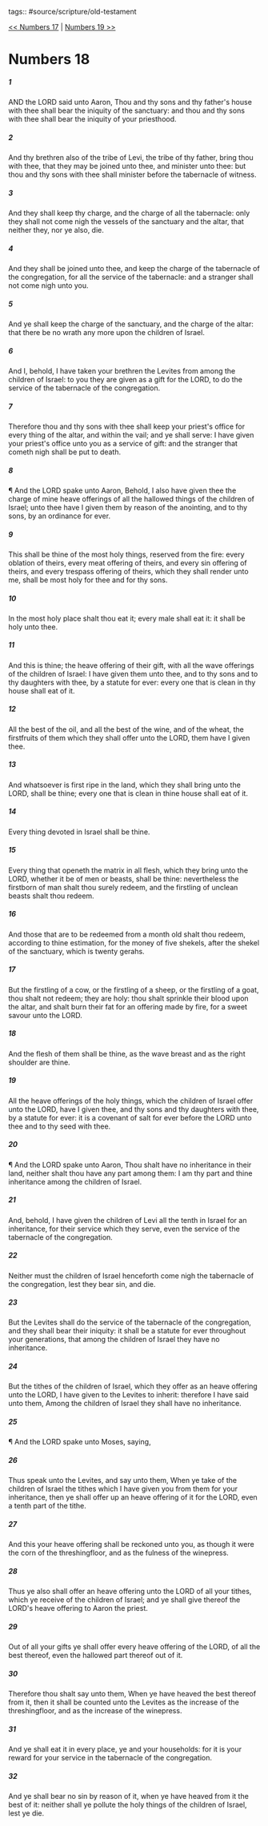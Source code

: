 tags:: #source/scripture/old-testament

[<< Numbers 17](/old-testament/04_Numbers/Numbers_17.md) | [Numbers 19 >>](/old-testament/04_Numbers/Numbers_19.md)

# Numbers 18

##### 1

AND the LORD said unto Aaron, Thou and thy sons and thy father's house with thee shall bear the iniquity of the sanctuary: and thou and thy sons with thee shall bear the iniquity of your priesthood.

##### 2

And thy brethren also of the tribe of Levi, the tribe of thy father, bring thou with thee, that they may be joined unto thee, and minister unto thee: but thou and thy sons with thee shall minister before the tabernacle of witness.

##### 3

And they shall keep thy charge, and the charge of all the tabernacle: only they shall not come nigh the vessels of the sanctuary and the altar, that neither they, nor ye also, die.

##### 4

And they shall be joined unto thee, and keep the charge of the tabernacle of the congregation, for all the service of the tabernacle: and a stranger shall not come nigh unto you.

##### 5

And ye shall keep the charge of the sanctuary, and the charge of the altar: that there be no wrath any more upon the children of Israel.

##### 6

And I, behold, I have taken your brethren the Levites from among the children of Israel: to you they are given as a gift for the LORD, to do the service of the tabernacle of the congregation.

##### 7

Therefore thou and thy sons with thee shall keep your priest's office for every thing of the altar, and within the vail; and ye shall serve: I have given your priest's office unto you as a service of gift: and the stranger that cometh nigh shall be put to death.

##### 8

¶ And the LORD spake unto Aaron, Behold, I also have given thee the charge of mine heave offerings of all the hallowed things of the children of Israel; unto thee have I given them by reason of the anointing, and to thy sons, by an ordinance for ever.

##### 9

This shall be thine of the most holy things, reserved from the fire: every oblation of theirs, every meat offering of theirs, and every sin offering of theirs, and every trespass offering of theirs, which they shall render unto me, shall be most holy for thee and for thy sons.

##### 10

In the most holy place shalt thou eat it; every male shall eat it: it shall be holy unto thee.

##### 11

And this is thine; the heave offering of their gift, with all the wave offerings of the children of Israel: I have given them unto thee, and to thy sons and to thy daughters with thee, by a statute for ever: every one that is clean in thy house shall eat of it.

##### 12

All the best of the oil, and all the best of the wine, and of the wheat, the firstfruits of them which they shall offer unto the LORD, them have I given thee.

##### 13

And whatsoever is first ripe in the land, which they shall bring unto the LORD, shall be thine; every one that is clean in thine house shall eat of it.

##### 14

Every thing devoted in Israel shall be thine.

##### 15

Every thing that openeth the matrix in all flesh, which they bring unto the LORD, whether it be of men or beasts, shall be thine: nevertheless the firstborn of man shalt thou surely redeem, and the firstling of unclean beasts shalt thou redeem.

##### 16

And those that are to be redeemed from a month old shalt thou redeem, according to thine estimation, for the money of five shekels, after the shekel of the sanctuary, which is twenty gerahs.

##### 17

But the firstling of a cow, or the firstling of a sheep, or the firstling of a goat, thou shalt not redeem; they are holy: thou shalt sprinkle their blood upon the altar, and shalt burn their fat for an offering made by fire, for a sweet savour unto the LORD.

##### 18

And the flesh of them shall be thine, as the wave breast and as the right shoulder are thine.

##### 19

All the heave offerings of the holy things, which the children of Israel offer unto the LORD, have I given thee, and thy sons and thy daughters with thee, by a statute for ever: it is a covenant of salt for ever before the LORD unto thee and to thy seed with thee.

##### 20

¶ And the LORD spake unto Aaron, Thou shalt have no inheritance in their land, neither shalt thou have any part among them: I am thy part and thine inheritance among the children of Israel.

##### 21

And, behold, I have given the children of Levi all the tenth in Israel for an inheritance, for their service which they serve, even the service of the tabernacle of the congregation.

##### 22

Neither must the children of Israel henceforth come nigh the tabernacle of the congregation, lest they bear sin, and die.

##### 23

But the Levites shall do the service of the tabernacle of the congregation, and they shall bear their iniquity: it shall be a statute for ever throughout your generations, that among the children of Israel they have no inheritance.

##### 24

But the tithes of the children of Israel, which they offer as an heave offering unto the LORD, I have given to the Levites to inherit: therefore I have said unto them, Among the children of Israel they shall have no inheritance.

##### 25

¶ And the LORD spake unto Moses, saying,

##### 26

Thus speak unto the Levites, and say unto them, When ye take of the children of Israel the tithes which I have given you from them for your inheritance, then ye shall offer up an heave offering of it for the LORD, even a tenth part of the tithe.

##### 27

And this your heave offering shall be reckoned unto you, as though it were the corn of the threshingfloor, and as the fulness of the winepress.

##### 28

Thus ye also shall offer an heave offering unto the LORD of all your tithes, which ye receive of the children of Israel; and ye shall give thereof the LORD's heave offering to Aaron the priest.

##### 29

Out of all your gifts ye shall offer every heave offering of the LORD, of all the best thereof, even the hallowed part thereof out of it.

##### 30

Therefore thou shalt say unto them, When ye have heaved the best thereof from it, then it shall be counted unto the Levites as the increase of the threshingfloor, and as the increase of the winepress.

##### 31

And ye shall eat it in every place, ye and your households: for it is your reward for your service in the tabernacle of the congregation.

##### 32

And ye shall bear no sin by reason of it, when ye have heaved from it the best of it: neither shall ye pollute the holy things of the children of Israel, lest ye die.
